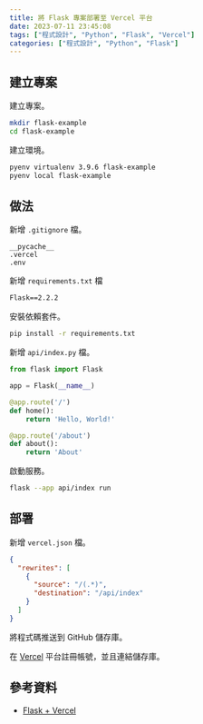 ```yaml
---
title: 將 Flask 專案部署至 Vercel 平台
date: 2023-07-11 23:45:08
tags: ["程式設計", "Python", "Flask", "Vercel"]
categories: ["程式設計", "Python", "Flask"]
---
```


## 建立專案

建立專案。

```bash
mkdir flask-example
cd flask-example
```

建立環境。

```bash
pyenv virtualenv 3.9.6 flask-example
pyenv local flask-example
```

## 做法

新增 `.gitignore` 檔。

```env
__pycache__
.vercel
.env
```

新增 `requirements.txt` 檔

```txt
Flask==2.2.2
```

安裝依賴套件。

```bash
pip install -r requirements.txt
```

新增 `api/index.py` 檔。

```py
from flask import Flask

app = Flask(__name__)

@app.route('/')
def home():
    return 'Hello, World!'

@app.route('/about')
def about():
    return 'About'
```

啟動服務。

```bash
flask --app api/index run
```

## 部署

新增 `vercel.json` 檔。

```json
{
  "rewrites": [
    {
      "source": "/(.*)",
      "destination": "/api/index"
    }
  ]
}
```

將程式碼推送到 GitHub 儲存庫。

在 [Vercel](https://vercel.com/) 平台註冊帳號，並且連結儲存庫。

## 參考資料

- [Flask + Vercel](https://github.com/vercel/examples/tree/main/python/flask)
